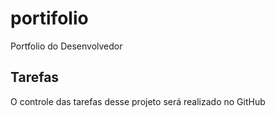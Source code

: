 # portifolio
 Portfolio do Desenvolvedor

## Tarefas

O controle das tarefas desse projeto será realizado no GitHub